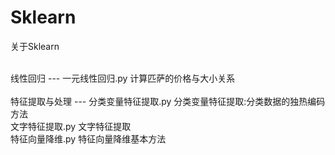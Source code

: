 # Sklearn
关于Sklearn

<br>
线性回归
---
一元线性回归.py  计算匹萨的价格与大小关系<br>

<br>
特征提取与处理
---
分类变量特征提取.py  分类变量特征提取:分类数据的独热编码方法<br>
文字特征提取.py      文字特征提取<br>
特征向量降维.py      特征向量降维基本方法<br>